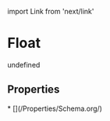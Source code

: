 import Link from 'next/link'
# Float

undefined

## Properties

<Grid>
* [](/Properties/Schema.org/)

</Grid>

